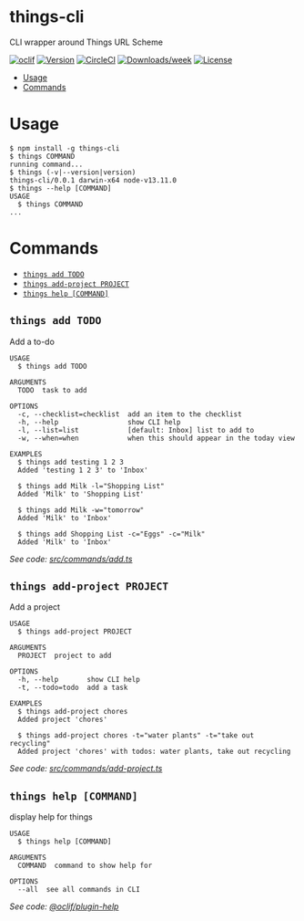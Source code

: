 things-cli
==========

CLI wrapper around Things URL Scheme

[![oclif](https://img.shields.io/badge/cli-oclif-brightgreen.svg)](https://oclif.io)
[![Version](https://img.shields.io/npm/v/things-cli.svg)](https://npmjs.org/package/things-cli)
[![CircleCI](https://circleci.com/gh/blamattina/things-cli/tree/master.svg?style=shield)](https://circleci.com/gh/blamattina/things-cli/tree/master)
[![Downloads/week](https://img.shields.io/npm/dw/things-cli.svg)](https://npmjs.org/package/things-cli)
[![License](https://img.shields.io/npm/l/things-cli.svg)](https://github.com/blamattina/things-cli/blob/master/package.json)

<!-- toc -->
* [Usage](#usage)
* [Commands](#commands)
<!-- tocstop -->
# Usage
<!-- usage -->
```sh-session
$ npm install -g things-cli
$ things COMMAND
running command...
$ things (-v|--version|version)
things-cli/0.0.1 darwin-x64 node-v13.11.0
$ things --help [COMMAND]
USAGE
  $ things COMMAND
...
```
<!-- usagestop -->
# Commands
<!-- commands -->
* [`things add TODO`](#things-add-todo)
* [`things add-project PROJECT`](#things-add-project-project)
* [`things help [COMMAND]`](#things-help-command)

## `things add TODO`

Add a to-do

```
USAGE
  $ things add TODO

ARGUMENTS
  TODO  task to add

OPTIONS
  -c, --checklist=checklist  add an item to the checklist
  -h, --help                 show CLI help
  -l, --list=list            [default: Inbox] list to add to
  -w, --when=when            when this should appear in the today view

EXAMPLES
  $ things add testing 1 2 3
  Added 'testing 1 2 3' to 'Inbox'

  $ things add Milk -l="Shopping List"
  Added 'Milk' to 'Shopping List'

  $ things add Milk -w="tomorrow"
  Added 'Milk' to 'Inbox'

  $ things add Shopping List -c="Eggs" -c="Milk"
  Added 'Milk' to 'Inbox'
```

_See code: [src/commands/add.ts](https://github.com/blamattina/things-cli/blob/v0.0.1/src/commands/add.ts)_

## `things add-project PROJECT`

Add a project

```
USAGE
  $ things add-project PROJECT

ARGUMENTS
  PROJECT  project to add

OPTIONS
  -h, --help       show CLI help
  -t, --todo=todo  add a task

EXAMPLES
  $ things add-project chores
  Added project 'chores'

  $ things add-project chores -t="water plants" -t="take out recycling"
  Added project 'chores' with todos: water plants, take out recycling
```

_See code: [src/commands/add-project.ts](https://github.com/blamattina/things-cli/blob/v0.0.1/src/commands/add-project.ts)_

## `things help [COMMAND]`

display help for things

```
USAGE
  $ things help [COMMAND]

ARGUMENTS
  COMMAND  command to show help for

OPTIONS
  --all  see all commands in CLI
```

_See code: [@oclif/plugin-help](https://github.com/oclif/plugin-help/blob/v3.2.0/src/commands/help.ts)_
<!-- commandsstop -->
